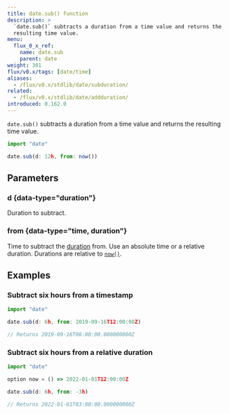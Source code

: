 ```yaml
---
title: date.sub() function
description: >
  `date.sub()` subtracts a duration from a time value and returns the
  resulting time value.
menu:
  flux_0_x_ref:
    name: date.sub
    parent: date
weight: 301
flux/v0.x/tags: [date/time]
aliases:
  - /flux/v0.x/stdlib/date/subduration/
related:
  - /flux/v0.x/stdlib/date/addduration/
introduced: 0.162.0
---
```


`date.sub()` subtracts a duration from a time value and returns the
resulting time value.

```js
import "date"

date.sub(d: 12h, from: now())
```

## Parameters

### d {data-type="duration"}
Duration to subtract.

### from {data-type="time, duration"}
Time to subtract the [duration](#d) from.
Use an absolute time or a relative duration.
Durations are relative to [`now()`](/flux/v0.x/stdlib/universe/now/).

## Examples

### Subtract six hours from a timestamp
```js
import "date"

date.sub(d: 6h, from: 2019-09-16T12:00:00Z)

// Returns 2019-09-16T06:00:00.000000000Z
```

### Subtract six hours from a relative duration
```js
import "date"

option now = () => 2022-01-01T12:00:00Z

date.sub(d: 6h, from: -3h)

// Returns 2022-01-01T03:00:00.000000000Z
```
